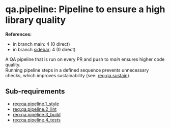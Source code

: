 # qa.pipeline: Pipeline to ensure a high library quality

**References:**

- in branch main: 4 (0 direct)
- in branch [sidebar](https://github.com/mhatzl/mantra/tree/sidebar): 4 (0 direct)

A QA pipeline that is run on every PR and push to *main* ensures higher code quality.\
Running pipeline steps in a defined sequence prevents unnecessary checks, which improves sustainability (see: [req:qa.sustain](5-REQ-qa.sustain)).

## Sub-requirements

- [req:qa.pipeline.1_style](5-REQ-qa.pipeline.1_style)
- [req:qa.pipeline.2_lint](5-REQ-qa.pipeline.2_lint)
- [req:qa.pipeline.3_build](5-REQ-qa.pipeline.3_build)
- [req:qa.pipeline.4_tests](5-REQ-qa.pipeline.4_tests)
